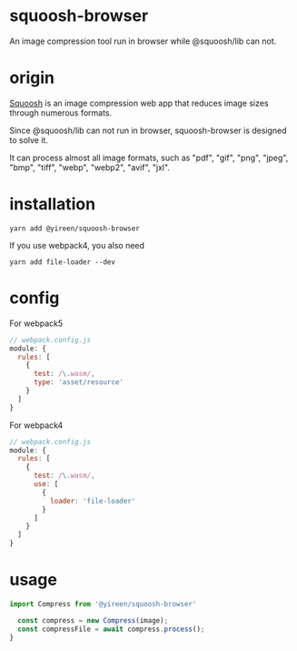 # squoosh-browser
An image compression tool run in browser while @squoosh/lib can not.

# origin
[Squoosh] is an image compression web app that reduces image sizes through numerous formats.

Since @squoosh/lib can not run in browser, squoosh-browser is designed to solve it.

It can process almost all image formats, such as "pdf", "gif", "png", "jpeg", "bmp", "tiff", "webp", "webp2", "avif", "jxl".

# installation
```
yarn add @yireen/squoosh-browser
```

If you use webpack4, you also need
```
yarn add file-loader --dev
```

# config
For webpack5
```js
// webpack.config.js
module: {
  rules: [
    {
      test: /\.wasm/,
      type: 'asset/resource'
    }
  ]
}
```

For webpack4
```js
// webpack.config.js
module: {
  rules: [
    {
      test: /\.wasm/,
      use: [
        {
          loader: 'file-loader'
        }
      ]
    }
  ]
}
```

# usage
```ts
import Compress from '@yireen/squoosh-browser'

  const compress = new Compress(image);
  const compressFile = await compress.process();
}
```


[squoosh]: https://squoosh.app